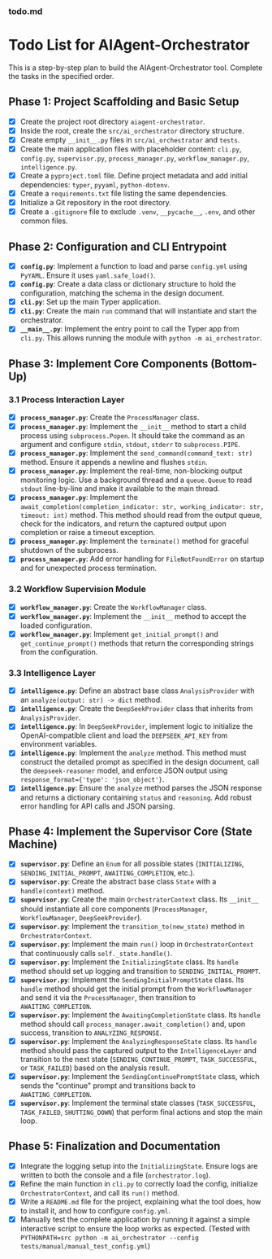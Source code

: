 ### todo.md

# Todo List for AIAgent-Orchestrator

This is a step-by-step plan to build the AIAgent-Orchestrator tool. Complete the tasks in the specified order.

## Phase 1: Project Scaffolding and Basic Setup

- [x] Create the project root directory `aiagent-orchestrator`.
- [x] Inside the root, create the `src/ai_orchestrator` directory structure.
- [x] Create empty `__init__.py` files in `src/ai_orchestrator` and `tests`.
- [x] Create the main application files with placeholder content: `cli.py`, `config.py`, `supervisor.py`, `process_manager.py`, `workflow_manager.py`, `intelligence.py`.
- [x] Create a `pyproject.toml` file. Define project metadata and add initial dependencies: `typer`, `pyyaml`, `python-dotenv`.
- [x] Create a `requirements.txt` file listing the same dependencies.
- [x] Initialize a Git repository in the root directory.
- [x] Create a `.gitignore` file to exclude `.venv`, `__pycache__`, `.env`, and other common files.

## Phase 2: Configuration and CLI Entrypoint

- [x] **`config.py`**: Implement a function to load and parse `config.yml` using `PyYAML`. Ensure it uses `yaml.safe_load()`.
- [x] **`config.py`**: Create a data class or dictionary structure to hold the configuration, matching the schema in the design document.
- [x] **`cli.py`**: Set up the main Typer application.
- [x] **`cli.py`**: Create the main `run` command that will instantiate and start the orchestrator.
- [x] **`__main__.py`**: Implement the entry point to call the Typer app from `cli.py`. This allows running the module with `python -m ai_orchestrator`.

## Phase 3: Implement Core Components (Bottom-Up)

### 3.1 Process Interaction Layer

- [x] **`process_manager.py`**: Create the `ProcessManager` class.
- [x] **`process_manager.py`**: Implement the `__init__` method to start a child process using `subprocess.Popen`. It should take the command as an argument and configure `stdin`, `stdout`, `stderr` to `subprocess.PIPE`.
- [x] **`process_manager.py`**: Implement the `send_command(command_text: str)` method. Ensure it appends a newline and flushes `stdin`.
- [x] **`process_manager.py`**: Implement the real-time, non-blocking output monitoring logic. Use a background thread and a `queue.Queue` to read `stdout` line-by-line and make it available to the main thread.
- [x] **`process_manager.py`**: Implement the `await_completion(completion_indicator: str, working_indicator: str, timeout: int)` method. This method should read from the output queue, check for the indicators, and return the captured output upon completion or raise a timeout exception.
- [x] **`process_manager.py`**: Implement the `terminate()` method for graceful shutdown of the subprocess.
- [x] **`process_manager.py`**: Add error handling for `FileNotFoundError` on startup and for unexpected process termination.

### 3.2 Workflow Supervision Module

- [x] **`workflow_manager.py`**: Create the `WorkflowManager` class.
- [x] **`workflow_manager.py`**: Implement the `__init__` method to accept the loaded configuration.
- [x] **`workflow_manager.py`**: Implement `get_initial_prompt()` and `get_continue_prompt()` methods that return the corresponding strings from the configuration.

### 3.3 Intelligence Layer

- [x] **`intelligence.py`**: Define an abstract base class `AnalysisProvider` with an `analyze(output: str) -> dict` method.
- [x] **`intelligence.py`**: Create the `DeepSeekProvider` class that inherits from `AnalysisProvider`.
- [x] **`intelligence.py`**: In `DeepSeekProvider`, implement logic to initialize the OpenAI-compatible client and load the `DEEPSEEK_API_KEY` from environment variables.
- [x] **`intelligence.py`**: Implement the `analyze` method. This method must construct the detailed prompt as specified in the design document, call the `deepseek-reasoner` model, and enforce JSON output using `response_format={'type': 'json_object'}`.
- [x] **`intelligence.py`**: Ensure the `analyze` method parses the JSON response and returns a dictionary containing `status` and `reasoning`. Add robust error handling for API calls and JSON parsing.

## Phase 4: Implement the Supervisor Core (State Machine)

- [x] **`supervisor.py`**: Define an `Enum` for all possible states (`INITIALIZING`, `SENDING_INITIAL_PROMPT`, `AWAITING_COMPLETION`, etc.).
- [x] **`supervisor.py`**: Create the abstract base class `State` with a `handle(context)` method.
- [x] **`supervisor.py`**: Create the main `OrchestratorContext` class. Its `__init__` should instantiate all core components (`ProcessManager`, `WorkflowManager`, `DeepSeekProvider`).
- [x] **`supervisor.py`**: Implement the `transition_to(new_state)` method in `OrchestratorContext`.
- [x] **`supervisor.py`**: Implement the main `run()` loop in `OrchestratorContext` that continuously calls `self._state.handle()`.
- [x] **`supervisor.py`**: Implement the `InitializingState` class. Its `handle` method should set up logging and transition to `SENDING_INITIAL_PROMPT`.
- [x] **`supervisor.py`**: Implement the `SendingInitialPromptState` class. Its `handle` method should get the initial prompt from the `WorkflowManager` and send it via the `ProcessManager`, then transition to `AWAITING_COMPLETION`.
- [x] **`supervisor.py`**: Implement the `AwaitingCompletionState` class. Its `handle` method should call `process_manager.await_completion()` and, upon success, transition to `ANALYZING_RESPONSE`.
- [x] **`supervisor.py`**: Implement the `AnalyzingResponseState` class. Its `handle` method should pass the captured output to the `IntelligenceLayer` and transition to the next state (`SENDING_CONTINUE_PROMPT`, `TASK_SUCCESSFUL`, or `TASK_FAILED`) based on the analysis result.
- [x] **`supervisor.py`**: Implement the `SendingContinuePromptState` class, which sends the "continue" prompt and transitions back to `AWAITING_COMPLETION`.
- [x] **`supervisor.py`**: Implement the terminal state classes (`TASK_SUCCESSFUL`, `TASK_FAILED`, `SHUTTING_DOWN`) that perform final actions and stop the main loop.

## Phase 5: Finalization and Documentation

- [x] Integrate the logging setup into the `InitializingState`. Ensure logs are written to both the console and a file (`orchestrator.log`).
- [x] Refine the main function in `cli.py` to correctly load the config, initialize `OrchestratorContext`, and call its `run()` method.
- [x] Write a `README.md` file for the project, explaining what the tool does, how to install it, and how to configure `config.yml`.
- [x] Manually test the complete application by running it against a simple interactive script to ensure the loop works as expected. (Tested with `PYTHONPATH=src python -m ai_orchestrator --config tests/manual/manual_test_config.yml`)
```
